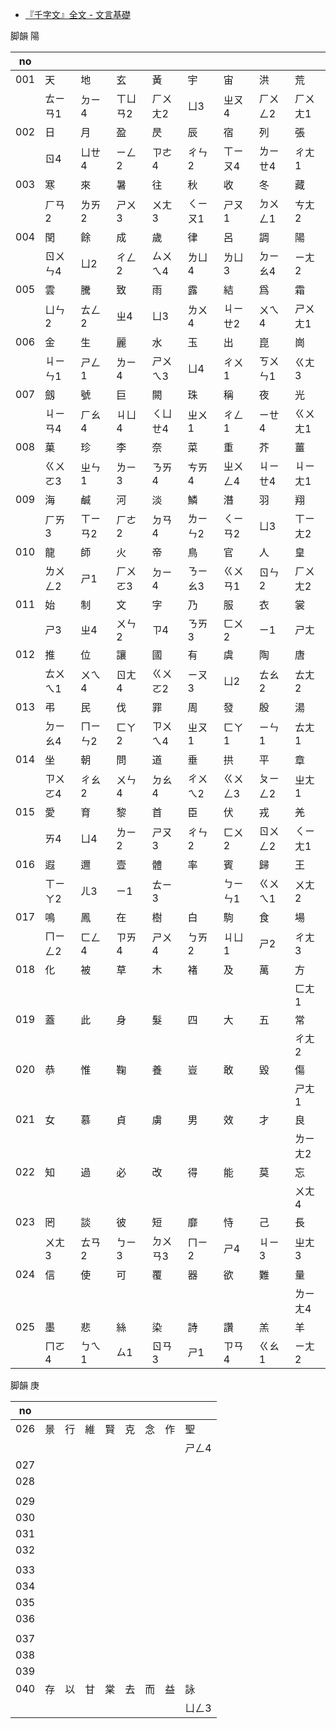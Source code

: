 - [『千字文』全文 - 文言基礎](https://xuetui.hatenadiary.org/entry/20091114/1271219427)

脚韻 陽

| no  |         |         |         |         |         |         |         |         |
| --- | ------- | ------- | ------- | ------- | ------- | ------- | ------- | ------- |
| 001 | 天      | 地      | 玄      | 黃      | 宇      | 宙      | 洪      | 荒      |
|     | ㄊㄧㄢ1 | ㄉㄧ4   | ㄒㄩㄢ2 | ㄏㄨㄤ2 | ㄩ3     | ㄓㄡ4   | ㄏㄨㄥ2 | ㄏㄨㄤ1 |
| 002 | 日      | 月      | 盈      | 昃      | 辰      | 宿      | 列      | 張      |
|     | ㄖ4     | ㄩㄝ4   | ㄧㄥ2   | ㄗㄜ4   | ㄔㄣ2   | ㄒㄧㄡ4 | ㄌㄧㄝ4 | ㄔㄤ1   |
| 003 | 寒      | 來      | 暑      | 往      | 秋      | 收      | 冬      | 藏      |
|     | ㄏㄢ2   | ㄌㄞ2   | ㄕㄨ3   | ㄨㄤ3   | ㄑㄧㄡ1 | ㄕㄡ1   | ㄉㄨㄥ1 | ㄘㄤ2   |
| 004 | 閏      | 餘      | 成      | 歲      | 律      | 呂      | 調      | 陽      |
|     | ㄖㄨㄣ4 | ㄩ2     | ㄔㄥ2   | ㄙㄨㄟ4 | ㄌㄩ4   | ㄌㄩ3   | ㄉㄧㄠ4 | ㄧㄤ2   |
| 005 | 雲      | 騰      | 致      | 雨      | 露      | 結      | 爲      | 霜      |
|     | ㄩㄣ2   | ㄊㄥ2   | ㄓ4     | ㄩ3     | ㄌㄨ4   | ㄐㄧㄝ2 | ㄨㄟ4   | ㄕㄨㄤ1 |
| 006 | 金      | 生      | 麗      | 水      | 玉      | 出      | 崑      | 崗      |
|     | ㄐㄧㄣ1 | ㄕㄥ1   | ㄌㄧ4   | ㄕㄨㄟ3 | ㄩ4     | ㄔㄨ1   | ㄎㄨㄣ1 | ㄍㄤ3   |
| 007 | 劔      | 號      | 巨      | 闕      | 珠      | 稱      | 夜      | 光      |
|     | ㄐㄧㄢ4 | ㄏㄠ4   | ㄐㄩ4   | ㄑㄩㄝ4 | ㄓㄨ1   | ㄔㄥ1   | ㄧㄝ4   | ㄍㄨㄤ1 |
| 008 | 菓      | 珍      | 李      | 奈      | 菜      | 重      | 芥      | 薑      |
|     | ㄍㄨㄛ3 | ㄓㄣ1   | ㄌㄧ3   | ㄋㄞ4   | ㄘㄞ4   | ㄓㄨㄥ4 | ㄐㄧㄝ4 | ㄐㄧㄤ1 |
| 009 | 海      | 鹹      | 河      | 淡      | 鱗      | 潛      | 羽      | 翔      |
|     | ㄏㄞ3   | ㄒㄧㄢ2 | ㄏㄜ2   | ㄉㄢ4   | ㄌㄧㄣ2 | ㄑㄧㄢ2 | ㄩ3     | ㄒㄧㄤ2 |
| 010 | 龍      | 師      | 火      | 帝      | 鳥      | 官      | 人      | 皇      |
|     | ㄌㄨㄥ2 | ㄕ1     | ㄏㄨㄛ3 | ㄉㄧ4   | ㄋㄧㄠ3 | ㄍㄨㄢ1 | ㄖㄣ2   | ㄏㄨㄤ2 |
| 011 | 始      | 制      | 文      | 字      | 乃      | 服      | 衣      | 裳      |
|     | ㄕ3     | ㄓ4     | ㄨㄣ2   | ㄗ4     | ㄋㄞ3   | ㄈㄨ2   | ㄧ1     | ㄕㄤ    |
| 012 | 推      | 位      | 讓      | 國      | 有      | 虞      | 陶      | 唐      |
|     | ㄊㄨㄟ1 | ㄨㄟ4   | ㄖㄤ4   | ㄍㄨㄛ2 | ㄧㄡ3   | ㄩ2     | ㄊㄠ2   | ㄊㄤ2   |
| 013 | 弔      | 民      | 伐      | 罪      | 周      | 發      | 殷      | 湯      |
|     | ㄉㄧㄠ4 | ㄇㄧㄣ2 | ㄈㄚ2   | ㄗㄨㄟ4 | ㄓㄡ1   | ㄈㄚ1   | ㄧㄣ1   | ㄊㄤ1   |
| 014 | 坐      | 朝      | 問      | 道      | 垂      | 拱      | 平      | 章      |
|     | ㄗㄨㄛ4 | ㄔㄠ2   | ㄨㄣ4   | ㄉㄠ4   | ㄔㄨㄟ2 | ㄍㄨㄥ3 | ㄆㄧㄥ2 | ㄓㄤ1   |
| 015 | 愛      | 育      | 黎      | 首      | 臣      | 伏      | 戎      | 羌      |
|     | ㄞ4     | ㄩ4     | ㄌㄧ2   | ㄕㄡ3   | ㄔㄣ2   | ㄈㄨ2   | ㄖㄨㄥ2 | ㄑㄧㄤ1 |
| 016 | 遐      | 邇      | 壹      | 體      | 率      | 賓      | 歸      | 王      |
|     | ㄒㄧㄚ2 | ㄦ3     | ㄧ1     | ㄊㄧ3   |         | ㄅㄧㄣ1 | ㄍㄨㄟ1 | ㄨㄤ2   |
| 017 | 鳴      | 鳳      | 在      | 樹      | 白      | 駒      | 食      | 場      |
|     | ㄇㄧㄥ2 | ㄈㄥ4   | ㄗㄞ4   | ㄕㄨ4   | ㄅㄞ2   | ㄐㄩ1   | ㄕ2     | ㄔㄤ3   |
| 018 | 化      | 被      | 草      | 木      | 褚      | 及      | 萬      | 方      |
|     |         |         |         |         |         |         |         | ㄈㄤ1   |
| 019 | 蓋      | 此      | 身      | 髮      | 四      | 大      | 五      | 常      |
|     |         |         |         |         |         |         |         | ㄔㄤ2   |
| 020 | 恭      | 惟      | 鞠      | 養      | 豈      | 敢      | 毀      | 傷      |
|     |         |         |         |         |         |         |         | ㄕㄤ1   |
| 021 | 女      | 慕      | 貞      | 虜      | 男      | 效      | 才      | 良      |
|     |         |         |         |         |         |         |         | ㄌㄧㄤ2 |
| 022 | 知      | 過      | 必      | 改      | 得      | 能      | 莫      | 忘      |
|     |         |         |         |         |         |         |         | ㄨㄤ4   |
| 023 | 罔      | 談      | 彼      | 短      | 靡      | 恃      | 己      | 長      |
|     | ㄨㄤ3   | ㄊㄢ2   | ㄅㄧ3   | ㄉㄨㄢ3 | ㄇㄧ2   | ㄕ4     | ㄐㄧ3   | ㄓㄤ3   |
| 024 | 信      | 使      | 可      | 覆      | 器      | 欲      | 難      | 量      |
|     |         |         |         |         |         |         |         | ㄌㄧㄤ4 |
| 025 | 墨      | 悲      | 絲      | 染      | 詩      | 讚      | 羔      | 羊      |
|     | ㄇㄛ4   | ㄅㄟ1   | ㄙ1     | ㄖㄢ3   | ㄕ1     | ㄗㄢ4   | ㄍㄠ1   | ㄧㄤ2   |

脚韻 庚

| no  |     |     |     |     |     |     |     |       |
| --- | --- | --- | --- | --- | --- | --- | --- | ----- |
| 026 | 景  | 行  | 維  | 賢  | 克  | 念  | 作  | 聖    |
|     |     |     |     |     |     |     |     | ㄕㄥ4 |
| 027 |
| 028 |
|     |
| 029 |
| 030 |
| 031 |
| 032 |
|     |
| 033 |
| 034 |
| 035 |
| 036 |
|     |
| 037 |
| 038 |
| 039 |
| 040 | 存  | 以  | 甘  | 棠  | 去  | 而  | 益  | 詠    |
|     |     |     |     |     |     |     |     | ㄩㄥ3 |
